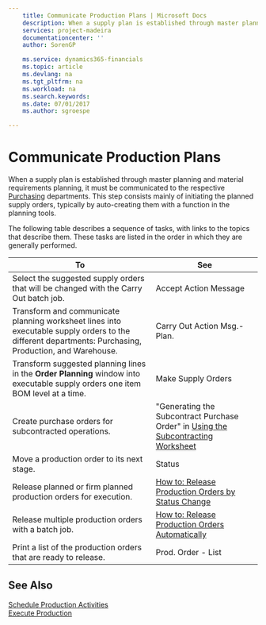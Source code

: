 ```yaml
---
    title: Communicate Production Plans | Microsoft Docs
    description: When a supply plan is established through master planning and material requirements planning, it must be communicated to the respective [Purchasing](../production.md) departments. This step consists mainly of initiating the planned supply orders, typically by auto-creating them with a function in the planning tools.
    services: project-madeira
    documentationcenter: ''
    author: SorenGP

    ms.service: dynamics365-financials
    ms.topic: article
    ms.devlang: na
    ms.tgt_pltfrm: na
    ms.workload: na
    ms.search.keywords:
    ms.date: 07/01/2017
    ms.author: sgroespe

---
```

# Communicate Production Plans
When a supply plan is established through master planning and material requirements planning, it must be communicated to the respective [Purchasing](../production.md) departments. This step consists mainly of initiating the planned supply orders, typically by auto-creating them with a function in the planning tools.  
  
 The following table describes a sequence of tasks, with links to the topics that describe them. These tasks are listed in the order in which they are generally performed.  
  
|**To**|**See**|  
|------------|-------------|  
|Select the suggested supply orders that will be changed with the Carry Out batch job.|Accept Action Message|  
|Transform and communicate planning worksheet lines into executable supply orders to the different departments: Purchasing, Production, and Warehouse.|Carry Out Action Msg.-Plan.|  
|Transform suggested planning lines in the **Order Planning** window into executable supply orders one item BOM level at a time.|Make Supply Orders|  
|Create purchase orders for subcontracted operations.|"Generating the Subcontract Purchase Order" in [Using the Subcontracting Worksheet](../how-to-calculate-subcontracting-worksheets-and-create-subcontract-purchase-orders.md)|  
|Move a production order to its next stage.|Status|  
|Release planned or firm planned production orders for execution.|[How to: Release Production Orders by Status Change](../how-to-release-production-orders-by-status-change.md)|  
|Release multiple production orders with a batch job.|[How to: Release Production Orders Automatically](../how-to-release-production-orders-automatically.md)|  
|Print a list of the production orders that are ready to release.|Prod. Order - List|  
  
## See Also  
 [Schedule Production Activities](../schedule-production-activities.md)   
 [Execute Production](../execute-production.md)